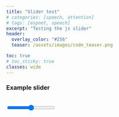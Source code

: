 ```yaml
---
title: "Slider test"
# categories: [speech, attention]
# tags: [espnet, speech]
excerpt: "Testing the js slider"
header:
  overlay_color: "#256"
  teaser: /assets/images/code_teaser.png

toc: true
# toc_sticky: true
classes: wide
---
```


<script type="text/javascript" async
  src="https://cdnjs.cloudflare.com/ajax/libs/mathjax/2.7.5/MathJax.js?config=TeX-MML-AM_CHTML">
</script>
<script type="text/javascript" src="https://cdnjs.cloudflare.com/ajax/libs/jquery/3.3.1/jquery.min.js"></script>
<script type="text/javascript" src="https://cdnjs.cloudflare.com/ajax/libs/rangeslider.js/2.3.2/rangeslider.min.css"></script>

<div><h3>Example slider</h3><br> <input type="range" min="0" max="20" rangeslider__fill> <output></output></div>
